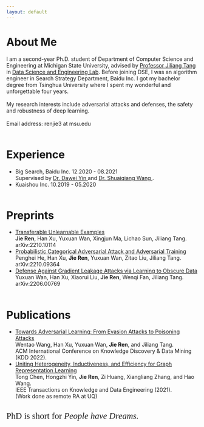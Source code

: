 ```yaml
---
layout: default
---
```



# About Me

<!-- Text can be **bold**, _italic_, or ~~strikethrough~~. -->
I am a second-year Ph.D. student of Department of Computer Science and Engineering at Michigan State University, advised by <a href="http://www.cse.msu.edu/~tangjili/" target="_blank" style="font-weight:normal">Professor Jiliang Tang</a> in <a href="http://dse.cse.msu.edu/" target="_blank" style="font-weight:normal">Data Science and Engineering Lab</a>. Before joining DSE, I was an algorithm engineer in Search Strategy Department, Baidu Inc. I got my bachelor degree from Tsinghua University where I spent my wonderful and unforgettable four years.
<br> <br>
My research interests include adversarial attacks and defenses, the safety and robustness of deep learning.
<br> <br>
Email address: renjie3 at msu.edu
<br> <br> 

# Experience

*   Big Search, Baidu Inc. 12.2020 - 08.2021 <br> Supervised by <a href="http://www.yindawei.com/" target="_blank" style="font-weight:normal">Dr. Dawei Yin </a>and <a href="http://wangshuaiqiang.net/" target="_blank" style="font-weight:normal">Dr. Shuaiqiang Wang </a>.
*   Kuaishou Inc. 10.2019 - 05.2020
<br> <br> 

# Preprints

*   <a href="https://arxiv.org/abs/2210.10114" target="_blank" style="font-weight:normal">Transferable Unlearnable Examples</a> <br> **Jie Ren**, Han Xu, Yuxuan Wan, Xingjun Ma, Lichao Sun, Jiliang Tang. <br> arXiv:2210.10114
*   <a href="https://arxiv.org/abs/2210.09364" target="_blank" style="font-weight:normal">Probabilistic Categorical Adversarial Attack and Adversarial Training</a> <br> Penghei He, Han Xu, **Jie Ren**, Yuxuan Wan, Zitao Liu, Jiliang Tang. <br> arXiv:2210.09364
*   <a href="https://arxiv.org/abs/2206.00769" target="_blank" style="font-weight:normal">Defense Against Gradient Leakage Attacks via Learning to Obscure Data</a> <br> Yuxuan Wan, Han Xu, Xiaorui Liu, **Jie Ren**, Wenqi Fan, Jiliang Tang. <br> arXiv:2206.00769
<br> <br> 

# Publications

*   <a href="https://dl.acm.org/doi/abs/10.1145/3534678.3542608" target="_blank" style="font-weight:normal">Towards Adversarial Learning: From Evasion Attacks to Poisoning Attacks</a> <br> Wentao Wang, Han Xu, Yuxuan Wan, **Jie Ren**, and Jiliang Tang. <br> ACM International Conference on Knowledge Discovery & Data Mining (KDD 2022).
*   <a href="https://ieeexplore.ieee.org/document/9835353" target="_blank" style="font-weight:normal">Uniting Heterogeneity, Inductiveness, and Efficiency for Graph Representation Learning</a> <br> Tong Chen, Hongzhi Yin, **Jie Ren**, Zi Huang, Xiangliang Zhang, and Hao Wang. <br> IEEE Transactions on Knowledge and Data Engineering (2021). <br> (Work done as remote RA at UQ)
<br> <br> 

<!-- # Links

I put my friends' links here since I don't have publications yet. I will try to remove them soon!
<br>
<a href="https://www.linkedin.com/in/rickyyunhaochen/" target="_blank" style="font-weight:normal">Yunhao Chen</a> and <a href="https://aiem.jhu.edu/people/jiang-liu/" target="_blank" style="font-weight:normal">Jiang Liu</a> were my roommates during undergraduate.
<br>
<a href="https://jiayuanding100.github.io/" target="_blank" style="font-weight:normal">Jiayuan Ding</a> and <a href="https://cse.msu.edu/~hanhaoy1/" target="_blank" style="font-weight:normal">Haoyu Han</a> are my current roommates.
<br>
Possibly, <a href="https://wanyu42.github.io/" target="_blank" style="font-weight:normal">Yuxuan Wan</a> will be my roommate next summer.
<br> <br> -->

<font style="font-family:'Georgia Italic';font-size:23px">PhD is short for
  <font style="font-family:'Georgia Italic';font-size:23px;font-style:oblique">People have Dreams. </font>
</font>

<!-- 
[Link to another page](./another-page.html).

There should be whitespace between paragraphs.

There should be whitespace between paragraphs. We recommend including a README, or a file with information about your project.

# Header 1

This is a normal paragraph following a header. GitHub is a code hosting platform for version control and collaboration. It lets you and others work together on projects from anywhere.

## Header 2

> This is a blockquote following a header.
>
> When something is important enough, you do it even if the odds are not in your favor.

### Header 3

#### Header 4

*   This is an unordered list following a header.
*   This is an unordered list following a header.
*   This is an unordered list following a header.

##### Header 5

1.  This is an ordered list following a header.

2.  This is an ordered list following a header.
3.  This is an ordered list following a header.

###### Header 6

| head1        | head two          | three |
|:-------------|:------------------|:------|
| ok           | good swedish fish | nice  |
| out of stock | good and plenty   | nice  |
| ok           | good `oreos`      | hmm   |
| ok           | good `zoute` drop | yumm  |

### There's a horizontal rule below this.

* * *

### And a nested list:

- level 1 item
  - level 2 item
  - level 2 item
    - level 3 item
    - level 3 item
- level 1 item
  - level 2 item
  - level 2 item
  - level 2 item
- level 1 item
  - level 2 item
  - level 2 item
- level 1 item

### Small image

![Octocat](https://github.githubassets.com/images/icons/emoji/octocat.png)

### Large image

![Branching](https://guides.github.com/activities/hello-world/branching.png)


### Definition lists can be used with HTML syntax.

<dl>
<dt>Name</dt>
<dd>Godzilla</dd>
<dt>Born</dt>
<dd>1952</dd>
<dt>Birthplace</dt>
<dd>Japan</dd>
<dt>Color</dt>
<dd>Green</dd>
</dl> -->
